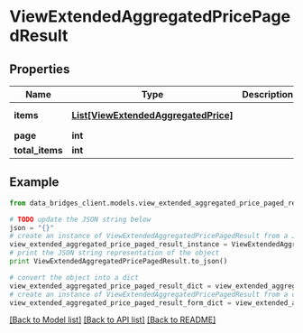 # ViewExtendedAggregatedPricePagedResult


## Properties

Name | Type | Description | Notes
------------ | ------------- | ------------- | -------------
**items** | [**List[ViewExtendedAggregatedPrice]**](ViewExtendedAggregatedPrice.md) |  | [optional] [readonly] 
**page** | **int** |  | [optional] 
**total_items** | **int** |  | [optional] 

## Example

```python
from data_bridges_client.models.view_extended_aggregated_price_paged_result import ViewExtendedAggregatedPricePagedResult

# TODO update the JSON string below
json = "{}"
# create an instance of ViewExtendedAggregatedPricePagedResult from a JSON string
view_extended_aggregated_price_paged_result_instance = ViewExtendedAggregatedPricePagedResult.from_json(json)
# print the JSON string representation of the object
print ViewExtendedAggregatedPricePagedResult.to_json()

# convert the object into a dict
view_extended_aggregated_price_paged_result_dict = view_extended_aggregated_price_paged_result_instance.to_dict()
# create an instance of ViewExtendedAggregatedPricePagedResult from a dict
view_extended_aggregated_price_paged_result_form_dict = view_extended_aggregated_price_paged_result.from_dict(view_extended_aggregated_price_paged_result_dict)
```
[[Back to Model list]](../README.md#documentation-for-models) [[Back to API list]](../README.md#documentation-for-api-endpoints) [[Back to README]](../README.md)


